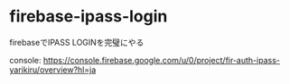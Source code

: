 # firebase-ipass-login
firebaseでIPASS LOGINを完璧にやる


console: https://console.firebase.google.com/u/0/project/fir-auth-ipass-yarikiru/overview?hl=ja
